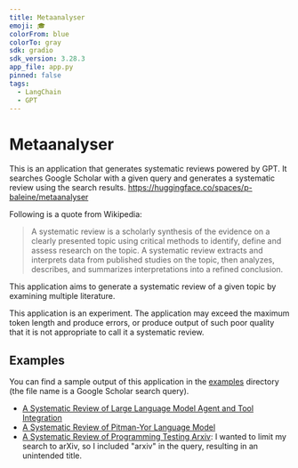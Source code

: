 ```yaml
---
title: Metaanalyser
emoji: 🎓
colorFrom: blue
colorTo: gray
sdk: gradio
sdk_version: 3.28.3
app_file: app.py
pinned: false
tags:
  - LangChain
  - GPT
---
```


# Metaanalyser

This is an application that generates systematic reviews  powered by GPT. It searches Google Scholar with a given query and generates a systematic review using the search results. https://huggingface.co/spaces/p-baleine/metaanalyser

Following is a quote from Wikipedia:

> A systematic review is a scholarly synthesis of the evidence on a clearly presented topic using critical methods to identify, define and assess research on the topic. A systematic review extracts and interprets data from published studies on the topic, then analyzes, describes, and summarizes interpretations into a refined conclusion.

This application aims to generate a systematic review of a given topic by examining multiple literature.

This application is an experiment. The application may exceed the maximum token length and produce errors, or produce output of such poor quality that it is not appropriate to call it a systematic review.

## Examples

You can find a sample output of this application in the [examples](./examples) directory (the file name is a Google Scholar search query).

- [A Systematic Review of Large Language Model Agent and Tool Integration](./examples/llm%20agent%20OR%20llm%20tool%20integration.md)
- [A Systematic Review of Pitman-Yor Language Model](./examples/Pitman-Yor%20Language%20Model.md)
- [A Systematic Review of Programming Testing Arxiv](./examples/programming%20testing%20arxiv.md): I wanted to limit my search to arXiv, so I included "arxiv" in the query, resulting in an unintended title.
